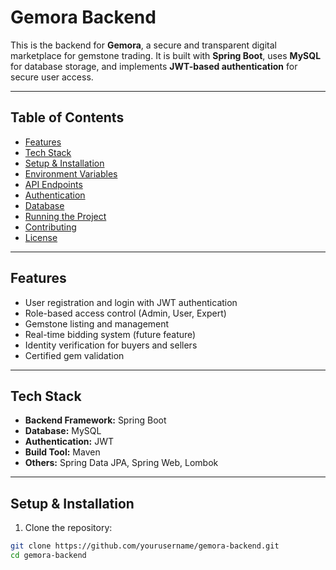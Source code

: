 # Gemora Backend

This is the backend for **Gemora**, a secure and transparent digital marketplace for gemstone trading. It is built with **Spring Boot**, uses **MySQL** for database storage, and implements **JWT-based authentication** for secure user access.

---

## Table of Contents

- [Features](#features)
- [Tech Stack](#tech-stack)
- [Setup & Installation](#setup--installation)
- [Environment Variables](#environment-variables)
- [API Endpoints](#api-endpoints)
- [Authentication](#authentication)
- [Database](#database)
- [Running the Project](#running-the-project)
- [Contributing](#contributing)
- [License](#license)

---

## Features

- User registration and login with JWT authentication
- Role-based access control (Admin, User, Expert)
- Gemstone listing and management
- Real-time bidding system (future feature)
- Identity verification for buyers and sellers
- Certified gem validation

---

## Tech Stack

- **Backend Framework:** Spring Boot
- **Database:** MySQL
- **Authentication:** JWT
- **Build Tool:** Maven
- **Others:** Spring Data JPA, Spring Web, Lombok

---

## Setup & Installation

1. Clone the repository:

```bash
git clone https://github.com/yourusername/gemora-backend.git
cd gemora-backend

